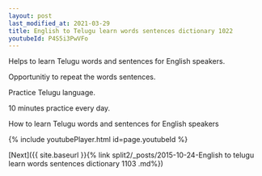 ```yaml
---
layout: post
last_modified_at: 2021-03-29
title: English to Telugu learn words sentences dictionary 1022 
youtubeId: P4S5i3PwVFo
---
```

 
 
Helps to learn Telugu words and sentences for English speakers.

Opportunitiy to repeat the words sentences. 

Practice Telugu language. 
 
10 minutes practice every day. 
 
How to learn Telugu words and sentences for English speakers 
 
{% include youtubePlayer.html id=page.youtubeId %}
 
 
[Next]({{ site.baseurl }}{% link  split2/_posts/2015-10-24-English to telugu learn words sentences dictionary 1103 .md%})
 
